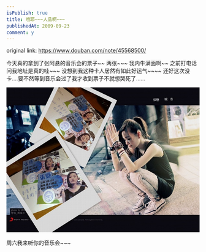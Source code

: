 ```yaml
---
isPublish: true
title: 哦耶~~~人品啊~~~
publishedAt: 2009-09-23
comment: y
---
```


original link: https://www.douban.com/note/45568500/

今天真的拿到了张阿悬的音乐会的票子~~ 两张~~~
我内牛满面啊~~ 之前打电话问我地址是真的哇~~~
没想到我这种卡人居然有如此好运气~~~~
还好这次没卡....要不然等到音乐会过了我才收到票子不就想哭死了......

![周六我来听你的音乐会~~~](../../assets/images/p45568500-2.jpg)

周六我来听你的音乐会~~~
